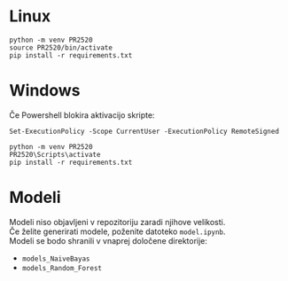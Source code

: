 # Linux
```
python -m venv PR2520
source PR2520/bin/activate
pip install -r requirements.txt
```

# Windows
Če Powershell blokira aktivacijo skripte:
```
Set-ExecutionPolicy -Scope CurrentUser -ExecutionPolicy RemoteSigned
```

```
python -m venv PR2520
PR2520\Scripts\activate
pip install -r requirements.txt
```
# Modeli

Modeli niso objavljeni v repozitoriju zaradi njihove velikosti.  
Če želite generirati modele, poženite datoteko `model.ipynb`.  
Modeli se bodo shranili v vnaprej določene direktorije:

- `models_NaiveBayas`
- `models_Random_Forest`